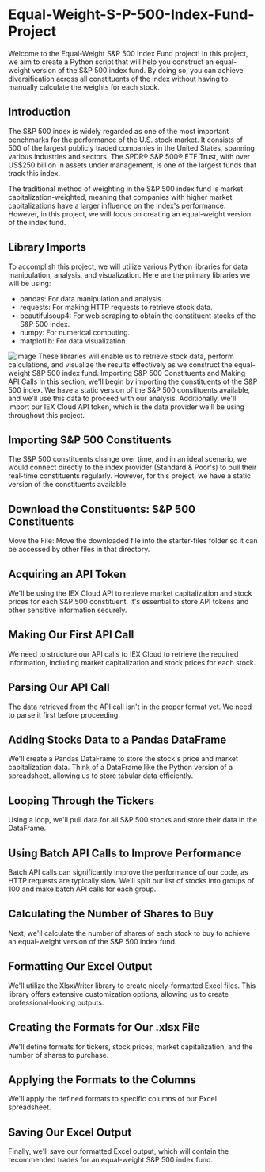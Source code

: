 # Equal-Weight-S-P-500-Index-Fund-Project
Welcome to the Equal-Weight S&amp;P 500 Index Fund project! In this project, we aim to create a Python script that will help you construct an equal-weight version of the S&amp;P 500 index fund. By doing so, you can achieve diversification across all constituents of the index without having to manually calculate the weights for each stock.
## Introduction
The S&P 500 index is widely regarded as one of the most important benchmarks for the performance of the U.S. stock market. It consists of 500 of the largest publicly traded companies in the United States, spanning various industries and sectors. The SPDR® S&P 500® ETF Trust, with over US$250 billion in assets under management, is one of the largest funds that track this index.

The traditional method of weighting in the S&P 500 index fund is market capitalization-weighted, meaning that companies with higher market capitalizations have a larger influence on the index's performance. However, in this project, we will focus on creating an equal-weight version of the index fund.
## Library Imports
To accomplish this project, we will utilize various Python libraries for data manipulation, analysis, and visualization. Here are the primary libraries we will be using:

* pandas: For data manipulation and analysis.
* requests: For making HTTP requests to retrieve stock data.
* beautifulsoup4: For web scraping to obtain the constituent stocks of the S&P 500 index.
* numpy: For numerical computing.
* matplotlib: For data visualization.

![image](https://github.com/ansalm98/Equal-Weight-S-P-500-Index-Fund-Project/assets/47536642/808c3531-d24b-4075-8e20-9d4f7d87eef1)
These libraries will enable us to retrieve stock data, perform calculations, and visualize the results effectively as we construct the equal-weight S&P 500 index fund.
Importing S&P 500 Constituents and Making API Calls
In this section, we'll begin by importing the constituents of the S&P 500 index. We have a static version of the S&P 500 constituents available, and we'll use this data to proceed with our analysis. Additionally, we'll import our IEX Cloud API token, which is the data provider we'll be using throughout this project.

## Importing S&P 500 Constituents
The S&P 500 constituents change over time, and in an ideal scenario, we would connect directly to the index provider (Standard & Poor's) to pull their real-time constituents regularly. However, for this project, we have a static version of the constituents available.

## Download the Constituents: S&P 500 Constituents
Move the File: Move the downloaded file into the starter-files folder so it can be accessed by other files in that directory.

## Acquiring an API Token
We'll be using the IEX Cloud API to retrieve market capitalization and stock prices for each S&P 500 constituent. It's essential to store API tokens and other sensitive information securely.

## Making Our First API Call
We need to structure our API calls to IEX Cloud to retrieve the required information, including market capitalization and stock prices for each stock.

## Parsing Our API Call
The data retrieved from the API call isn't in the proper format yet. We need to parse it first before proceeding.

## Adding Stocks Data to a Pandas DataFrame
We'll create a Pandas DataFrame to store the stock's price and market capitalization data. Think of a DataFrame like the Python version of a spreadsheet, allowing us to store tabular data efficiently.

## Looping Through the Tickers
Using a loop, we'll pull data for all S&P 500 stocks and store their data in the DataFrame.

## Using Batch API Calls to Improve Performance
Batch API calls can significantly improve the performance of our code, as HTTP requests are typically slow. We'll split our list of stocks into groups of 100 and make batch API calls for each group.

## Calculating the Number of Shares to Buy
Next, we'll calculate the number of shares of each stock to buy to achieve an equal-weight version of the S&P 500 index fund.

## Formatting Our Excel Output
We'll utilize the XlsxWriter library to create nicely-formatted Excel files. This library offers extensive customization options, allowing us to create professional-looking outputs.

## Creating the Formats for Our .xlsx File
We'll define formats for tickers, stock prices, market capitalization, and the number of shares to purchase.

## Applying the Formats to the Columns
We'll apply the defined formats to specific columns of our Excel spreadsheet.

## Saving Our Excel Output
Finally, we'll save our formatted Excel output, which will contain the recommended trades for an equal-weight S&P 500 index fund.
